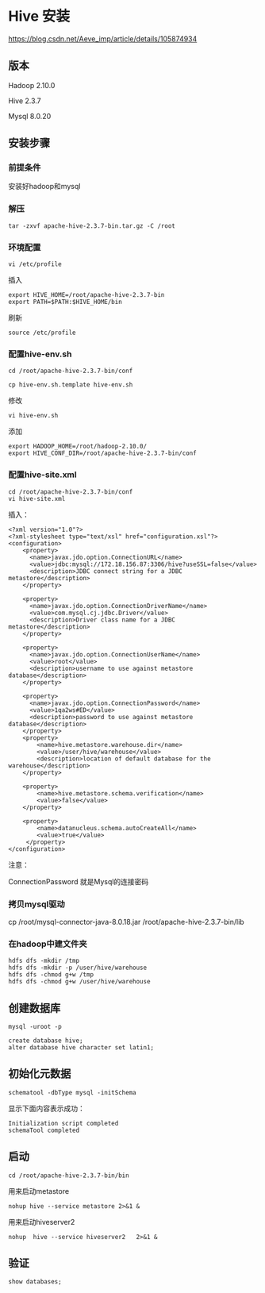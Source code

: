 # Hive 安装

https://blog.csdn.net/Aeve_imp/article/details/105874934

## 版本

Hadoop 2.10.0

Hive 2.3.7

Mysql 8.0.20 

## 安装步骤

### 前提条件

安装好hadoop和mysql

### 解压

	tar -zxvf apache-hive-2.3.7-bin.tar.gz -C /root

### 环境配置

	vi /etc/profile

插入

	export HIVE_HOME=/root/apache-hive-2.3.7-bin
	export PATH=$PATH:$HIVE_HOME/bin 

刷新

	source /etc/profile


### 配置hive-env.sh

	cd /root/apache-hive-2.3.7-bin/conf

	cp hive-env.sh.template hive-env.sh

修改

	vi hive-env.sh

添加

	export HADOOP_HOME=/root/hadoop-2.10.0/
	export HIVE_CONF_DIR=/root/apache-hive-2.3.7-bin/conf


### 配置hive-site.xml

	cd /root/apache-hive-2.3.7-bin/conf
	vi hive-site.xml

插入：

	<?xml version="1.0"?>
	<?xml-stylesheet type="text/xsl" href="configuration.xsl"?>
	<configuration>
		<property>
		  <name>javax.jdo.option.ConnectionURL</name>
		  <value>jdbc:mysql://172.18.156.87:3306/hive?useSSL=false</value>
		  <description>JDBC connect string for a JDBC metastore</description>
		</property>
	
		<property>
		  <name>javax.jdo.option.ConnectionDriverName</name>
		  <value>com.mysql.cj.jdbc.Driver</value>
		  <description>Driver class name for a JDBC metastore</description>
		</property>
	
		<property>
		  <name>javax.jdo.option.ConnectionUserName</name>
		  <value>root</value>
		  <description>username to use against metastore database</description>
		</property>
	
		<property>
		  <name>javax.jdo.option.ConnectionPassword</name>
		  <value>1qa2ws#ED</value>
		  <description>password to use against metastore database</description>
		</property>
		<property>
			<name>hive.metastore.warehouse.dir</name>
			<value>/user/hive/warehouse</value>
			<description>location of default database for the warehouse</description>
		</property>
		
		<property>
		    <name>hive.metastore.schema.verification</name>
		    <value>false</value>
		</property>
		
		<property>
		    <name>datanucleus.schema.autoCreateAll</name>
		    <value>true</value>
		 </property>		
	</configuration>


注意：

ConnectionPassword 就是Mysql的连接密码


### 拷贝mysql驱动

cp /root/mysql-connector-java-8.0.18.jar /root/apache-hive-2.3.7-bin/lib


### 在hadoop中建文件夹

	hdfs dfs -mkdir /tmp
	hdfs dfs -mkdir -p /user/hive/warehouse
	hdfs dfs -chmod g+w /tmp
	hdfs dfs -chmod g+w /user/hive/warehouse


## 创建数据库

	mysql -uroot -p
	
	create database hive;
	alter database hive character set latin1;
	
## 初始化元数据

	schematool -dbType mysql -initSchema	
	
显示下面内容表示成功：

	Initialization script completed
	schemaTool completed	


## 启动

	cd /root/apache-hive-2.3.7-bin/bin

用来启动metastore

	nohup hive --service metastore 2>&1 &

用来启动hiveserver2

	nohup  hive --service hiveserver2   2>&1 &



## 验证

	show databases;